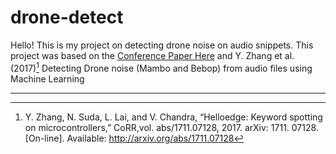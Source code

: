 # drone-detect

Hello! This is my project on detecting drone noise on audio snippets. 
This project was based on the [Conference Paper Here](https://www.researchgate.net/publication/332727775_Audio_Based_Drone_Detection_and_Identification_using_Deep_Learning) and Y. Zhang et al. (2017)[^1]
Detecting Drone noise (Mambo and Bebop) from audio files using Machine Learning

---
[^1]: Y. Zhang, N. Suda, L. Lai, and V. Chandra, “Helloedge: Keyword spotting on microcontrollers,” CoRR,vol. abs/1711.07128, 2017. arXiv: 1711. 07128. [On-line]. Available: http://arxiv.org/abs/1711.07128
